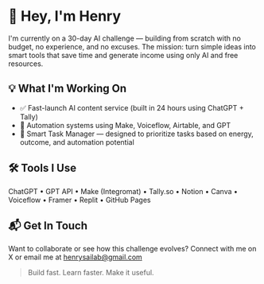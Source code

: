 # 👋 Hey, I'm Henry

I'm currently on a 30-day AI challenge — building from scratch with no budget, no experience, and no excuses. The mission: turn simple ideas into smart tools that save time and generate income using only AI and free resources.

## 💡 What I'm Working On
- ✅ Fast-launch AI content service (built in 24 hours using ChatGPT + Tally)
- 🔄 Automation systems using Make, Voiceflow, Airtable, and GPT
- 🧠 Smart Task Manager — designed to prioritize tasks based on energy, outcome, and automation potential

## 🛠 Tools I Use
ChatGPT • GPT API • Make (Integromat) • Tally.so • Notion • Canva • Voiceflow • Framer • Replit • GitHub Pages

## 📬 Get In Touch
Want to collaborate or see how this challenge evolves?
Connect with me on X  or email me at henrysailab@gmail.com 

> Build fast. Learn faster. Make it useful.
